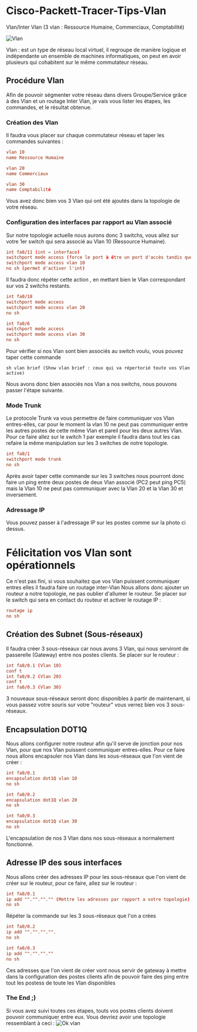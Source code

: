 # Cisco-Packett-Tracer-Tips-Vlan
Vlan/Inter Vlan (3 vlan : Ressource Humaine, Commerciaux, Comptabilité)


![Vlan](https://user-images.githubusercontent.com/22075822/153721643-c9c533dc-4eff-4828-b82d-c0aaad3388e1.JPG)

Vlan : est un type de réseau local virtuel, il regroupe de manière logique et indépendante un ensemble de machines informatiques, on peut en avoir plusieurs qui cohabitent sur le même commutateur réseau.

## Procédure Vlan
Afin de pouvoir ségmenter votre réseau dans divers Groupe/Service grâce à des Vlan et un routage Inter Vlan, je vais vous lister les étapes, les commandes, et le résultat obtenue.
### Création des Vlan
Il faudra vous placer sur chaque commutateur réseau et taper les commandes suivantes :

``` conf t 
vlan 10 
name Ressource Humaine
``` 
``` conf t
vlan 20
name Commerciaux
```
``` conf t
vlan 30
name Comptabilité
```
Vous avez donc bien vos 3 Vlan qui ont été ajoutés dans la topologie de votre réseau.
### Configuration des interfaces par rapport au Vlan associé
Sur notre topologie actuelle nous aurons donc 3 switchs, vous allez sur votre 1er switch qui sera associé au Vlan 10 (Ressource Humaine).
``` conf t
int fa0/11 (int = interface) 
switchport mode access (force le port à être un port d'accès tandis que tout périphérique branché sur ce port ne pourra communiquer qu'avec d'autres périphériques qui se trouvent dans le même Vlan)
switchport mode access vlan 10
no sh (permet d'activer l'int)
```
Il faudra donc répéter cette action , en mettant bien le Vlan correspondant sur vos 2 switchs restants.
``` conf t
int fa0/18
switchport mode access
switchport mode access vlan 20
no sh
```
``` conf t 
int fa0/6
switchport mode access
switchport mode access vlan 30
no sh 
```
Pour vérifier si nos Vlan sont bien associés au switch voulu, vous pouvez taper cette commande
```
sh vlan brief (Show vlan brief : ceux qui va répertorié toute vos Vlan active)
```
Nous avons donc bien associés nos Vlan a nos switchs, nous pouvons passer l'étape suivante.
### Mode Trunk
Le protocole Trunk va vous permettre de faire communiquer vos Vlan entres-elles, car pour le moment la vlan 10 ne peut pas communiquer entre les autres postes de cette même Vlan et pareil pour les deux autres Vlan. Pour ce faire allez sur le switch 1 par exemple il faudra dans tout les cas refaire la même manipulation sur les 3 switches de notre topologie.
``` conf t
int fa0/1
switchport mode trunk
no sh
```
Après avoir taper cette commande sur les 3 switches nous pourront donc faire un ping entre deux postes de deux Vlan associé (PC2 peut ping PC5) mais la Vlan 10 ne peut pas communiquer avec la Vlan 20 et la Vlan 30 et inversement.
### Adressage IP
Vous pouvez passer à l'adressage IP sur les postes comme sur la photo ci dessus.

# Félicitation vos Vlan sont opérationnels


Ce n'est pas fini, si vous souhaitez que vos Vlan puissent communiquer entres elles il faudra faire un routage inter-Vlan
Nous allons donc ajouter un routeur a notre topologie, ne pas oublier d'allumer le routeur.
Se placer sur le switch qui sera en contact du routeur et activer le routage IP :
``` conf t
routage ip
no sh
```
## Création des Subnet (Sous-réseaux)
Il faudra créer 3 sous-réseaux car nous avons 3 Vlan, qui nous serviront de passerelle (Gateway) entre nos postes clients.
Se placer sur le routeur : 
``` conf t 
int fa0/0.1 (Vlan 10)
conf t 
int fa0/0.2 (Vlan 20)
conf t
int fa0/0.3 (Vlan 30)
```
3 nouveaux sous-réseaux seront donc disponibles à partir de maintenant, si vous passez votre souris sur votre "routeur" vous verrez bien vos 3 sous-réseaux.
## Encapsulation DOT1Q
Nous allons configurer notre routeur afin qu'il serve de jonction pour nos Vlan, pour que nos Vlan puissent communiquer entres-elles.
Pour ce faire nous allons encapsuler nos Vlan dans les sous-réseaux que l'on vient de créer :
``` conf t
int fa0/0.1
encapsulation dot1Q vlan 10
no sh
```
``` conf t
int fa0/0.2
encapsulation dot1Q vlan 20
no sh
```
``` conf t
int fa0/0.3
encapsulation dot1Q vlan 30
no sh
```
L'encapsulation de nos 3 Vlan dans nos sous-réseaux a normalement fonctionné.

## Adresse IP des sous interfaces
Nous allons créer des adresses IP pour les sous-réseaux que l'on vient de créer sur le routeur, pour ce faire, allez sur le routeur :
``` conf t
int fa0/0.1
ip add ""."".""."" (Mettre les adresses par rapport a votre topologie)
no sh 
```
Répéter la commande sur les 3 sous-réseaux que l'on a crées
``` conf t
int fa0/0.2
ip add ""."".""."".
no sh
```
``` conf t
int fa0/0.3
ip add "".""."".""
no sh
```
Ces adresses que l'on vient de créer vont nous servir de gateway à mettre dans la configuration des postes clients afin de pouvoir faire des ping entre tout les postess de toute les Vlan disponibles

### The End ;)

Si vous avez suivi toutes ces étapes, touts vos postes clients doivent pouvoir communiquer entre eux.
Vous devriez avoir une topologie ressemblant à ceci :
![Ok vlan](https://user-images.githubusercontent.com/22075822/153722984-dbd118d4-49f5-4d73-be1c-64d7a31598f5.JPG)
